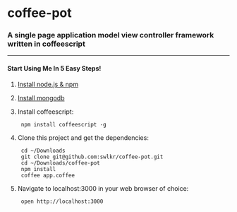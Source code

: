 coffee-pot
====================

### A single page application model view controller framework written in coffeescript
____________________

#### Start Using Me In 5 Easy Steps!

1. [Install node.js & npm](https://gist.github.com/579814)
2. [Install mongodb](http://shiftcommathree.com/articles/how-to-install-mongodb-on-os-x)
3. Install coffeescript:  

		npm install coffeescript -g
				
4. Clone this project and get the dependencies:  

		cd ~/Downloads
		git clone git@github.com:swlkr/coffee-pot.git
		cd ~/Downloads/coffee-pot
		npm install
		coffee app.coffee
				
5. Navigate to localhost:3000 in your web browser of choice:

		open http://localhost:3000
		
